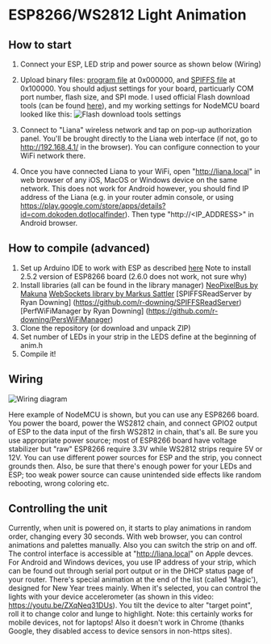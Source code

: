 # ESP8266/WS2812 Light Animation
## How to start
1. Connect your ESP, LED strip and power source as shown below (Wiring)
1. Upload binary files: [program file](https://raw.githubusercontent.com/Vasil-Pahomov/Liana/master/bin/liana.ino.bin) at 0x000000, and [SPIFFS file](https://raw.githubusercontent.com/Vasil-Pahomov/Liana/master/bin/liana.spiffs.bin) at 0x100000. You should adjust settings for your board, particuarly COM port number, flash size, and SPI mode. I used official Flash download tools (can be found [here](https://www.espressif.com/en/support/download/other-tools)), and my working settings for NodeMCU board looked like this:
![Flash download tools settings](https://raw.githubusercontent.com/Vasil-Pahomov/Liana/master/pics/Download_tool_settings.png)

1. Connect to "Liana" wireless network and tap on pop-up authorization panel. You'll be brought directly to the Liana web interface (if not, go to http://192.168.4.1/ in the browser). You can configure connection to your WiFi network there.
1. Once you have connected Liana to your WiFi, open "http://liana.local" in web browser of any iOS, MacOS or Windows device on the same network. This does not work for Android however, you should find IP address of the Liana (e.g. in your router admin console, or using https://play.google.com/store/apps/details?id=com.dokoden.dotlocalfinder). Then type "http://<IP_ADDRESS>" in Android browser.

## How to compile (advanced)
1. Set up Arduino IDE to work with ESP as described [here](https://randomnerdtutorials.com/how-to-install-esp8266-board-arduino-ide/) Note to install 2.5.2 version of ESP8266 board (2.6.0 does not work, not sure why)
1. Install libraries (all can be found in the library manager)
	[NeoPixelBus by Makuna](https://github.com/Makuna/NeoPixelBus)
	[WebSockets library by Markus Sattler](https://github.com/Links2004/arduinoWebSockets)
	[SPIFFSReadServer by Ryan Downing] (https://github.com/r-downing/SPIFFSReadServer)
	[PerfWiFiManager by Ryan Downing] (https://github.com/r-downing/PersWiFiManager)
1. Clone the repository (or download and unpack ZIP)
1. Set number of LEDs in your strip in the LEDS define at the beginning of anim.h
1. Compile it!

## Wiring
![Wiring diagram](https://raw.githubusercontent.com/Vasil-Pahomov/Liana/master/pics/Diagram.png)

Here example of NodeMCU is shown, but you can use any ESP8266 board. You power the board, power the WS2812 chain, and connect GPIO2 output of ESP to the data input of the firsh WS2812 in chain, that's all.
Be sure you use appropriate power source; most of ESP8266 board have voltage stabilizer but "raw" ESP8266 require 3.3V while WS2812 strips require 5V or 12V. You can use different power sources for ESP and the strip, you connect grounds then. Also, be sure that there's enough power for your LEDs and ESP; too weak power source can cause unintended side effects like random rebooting, wrong coloring etc.

## Controlling the unit
Currently, when unit is powered on, it starts to play animations in random order, changing every 30 seconds. With web browser, you can control animations and palettes manually. Also you can switch the strip on and off.
The control interface is accessible at "http://liana.local" on Apple devces. For Android and Windows devices, you use IP address of your strip, which can be found out through serial port output or in the DHCP status page of your router.
There's special animation at the end of the list (called 'Magic'), designed for New Year trees mainly. When it's selected, you can control the lights with your device accelerometer (as shown in this video: https://youtu.be/ZXqNeq31DUs). You tilt the device to alter "target point", roll it to change color and lunge to highlight.
Note: this certainly works for mobile devices, not for laptops! Also it doesn't work in Chrome (thanks Google, they disabled access to device sensors in non-https sites).